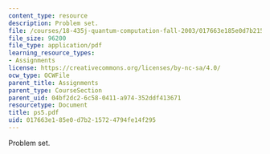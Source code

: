 ```yaml
---
content_type: resource
description: Problem set.
file: /courses/18-435j-quantum-computation-fall-2003/017663e185e0d7b215724794fe14f295_ps5.pdf
file_size: 96200
file_type: application/pdf
learning_resource_types:
- Assignments
license: https://creativecommons.org/licenses/by-nc-sa/4.0/
ocw_type: OCWFile
parent_title: Assignments
parent_type: CourseSection
parent_uid: 04bf2dc2-6c58-0411-a974-352ddf413671
resourcetype: Document
title: ps5.pdf
uid: 017663e1-85e0-d7b2-1572-4794fe14f295
---
```

Problem set.